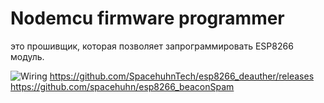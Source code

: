 # Nodemcu firmware programmer 
 это прошивщик, которая позволяет запрограммировать ESP8266 модуль.
 
 ![Wiring](https://raw.githubusercontent.com/stefan2904/ArduinoSpaceAPIPublisher/master/pictures/wiring.png)
https://github.com/SpacehuhnTech/esp8266_deauther/releases
https://github.com/spacehuhn/esp8266_beaconSpam
